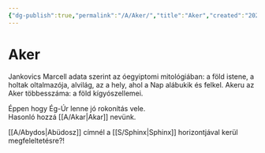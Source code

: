 ```yaml
---
{"dg-publish":true,"permalink":"/A/Aker/","title":"Aker","created":"2023-11-06T01:59","updated":"2025-01-22T15:36"}
---
```



# Aker

Jankovics Marcell adata szerint az óegyiptomi mitológiában: a föld istene, a holtak oltalmazója, alvilág, az a hely, ahol a Nap alábukik és felkel. Akeru az Aker többesszáma: a föld kígyószellemei.  

Éppen hogy Ég-Úr lenne jó rokonítás vele.  
Hasonló hozzá [[A/Akar\|Akar]] nevünk.  

[[A/Abydos\|Abüdosz]] címnél a [[S/Sphinx\|Sphinx]] horizontjával kerül megfeleltetésre?!  